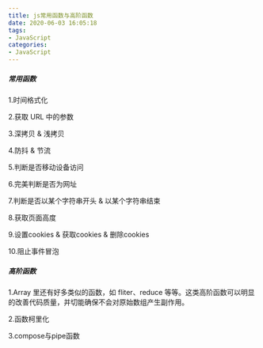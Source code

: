 ```yaml
---
title: js常用函数与高阶函数
date: 2020-06-03 16:05:18
tags:
- JavaScript
categories:
- JavaScript
---
```

##### 常用函数
1.时间格式化

2.获取 URL 中的参数
<!--more-->
3.深拷贝 & 浅拷贝

4.防抖 & 节流

5.判断是否移动设备访问

6.完美判断是否为网址

7.判断是否以某个字符串开头 & 以某个字符串结束

8.获取页面高度

9.设置cookies & 获取cookies & 删除cookies

10.阻止事件冒泡

##### 高阶函数
1.Array 里还有好多类似的函数，如 fliter、reduce 等等。这类高阶函数可以明显的改善代码质量，并切能确保不会对原始数组产生副作用。

2.函数柯里化

3.compose与pipe函数
